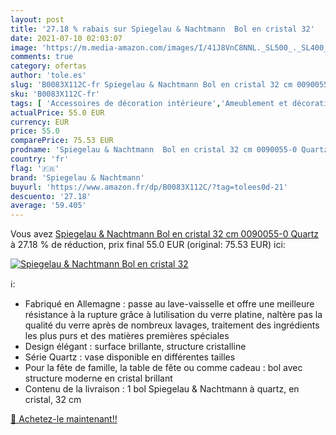 ```yaml
---
layout: post
title: '27.18 % rabais sur Spiegelau & Nachtmann  Bol en cristal 32'
date: 2021-07-10 02:03:07
image: 'https://m.media-amazon.com/images/I/41J8VnC8NNL._SL500_._SL400_.jpg'
comments: true
category: ofertas
author: 'tole.es'
slug: 'B0083X112C-fr Spiegelau & Nachtmann Bol en cristal 32 cm 0090055-0 Quartz'
sku: 'B0083X112C-fr'
tags: [ 'Accessoires de décoration intérieure','Ameublement et décoration','Bols de décoration intérieure','Cuisine et Maison','Décoration de la maison','spiegelau & nachtmann', ]
actualPrice: 55.0 EUR
currency: EUR
price: 55.0
comparePrice: 75.53 EUR
prodname: 'Spiegelau & Nachtmann  Bol en cristal 32 cm 0090055-0 Quartz'
country: 'fr'
flag: '🇫🇷'
brand: 'Spiegelau & Nachtmann'
buyurl: 'https://www.amazon.fr/dp/B0083X112C/?tag=tolees0d-21'
descuento: '27.18'
average: '59.405'
---
```


Vous avez [Spiegelau & Nachtmann  Bol en cristal 32 cm 0090055-0 Quartz](https://www.amazon.fr/dp/B0083X112C/?tag=tolees0d-21)  à  27.18 % de réduction, prix final  55.0 EUR (original: 75.53 EUR) ici:

[![Spiegelau & Nachtmann  Bol en cristal 32](https://m.media-amazon.com/images/I/41J8VnC8NNL._SL500_._SL400_.jpg)](https://www.amazon.fr/dp/B0083X112C/?tag=tolees0d-21)

ℹ️:

- Fabriqué en Allemagne : passe au lave-vaisselle et offre une meilleure résistance à la rupture grâce à lutilisation du verre platine, naltère pas la qualité du verre après de nombreux lavages, traitement des ingrédients les plus purs et des matières premières spéciales
- Design élégant : surface brillante, structure cristalline
- Série Quartz : vase disponible en différentes tailles
- Pour la fête de famille, la table de fête ou comme cadeau : bol avec structure moderne en cristal brillant
- Contenu de la livraison : 1 bol Spiegelau & Nachtmann à quartz, en cristal, 32 cm

[🛒 Achetez-le maintenant!!](https://www.amazon.fr/dp/B0083X112C/?tag=tolees0d-21)
